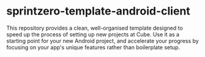 # sprintzero-template-android-client
This repository provides a clean, well-organised template designed to speed up the process of setting up new projects at Cube. Use it as a starting point for your new Android project, and accelerate your progress by focusing on your app's unique features rather than boilerplate setup.
